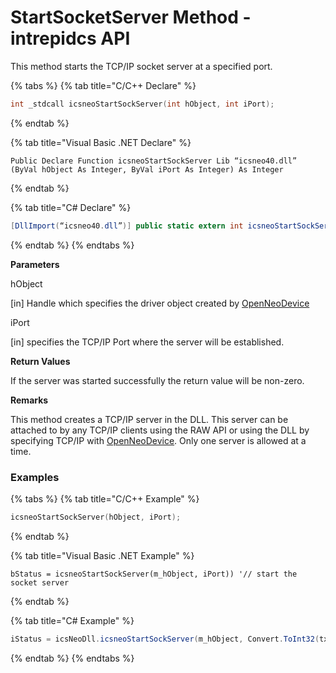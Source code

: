 # StartSocketServer Method - intrepidcs API

This method starts the TCP/IP socket server at a specified port.

{% tabs %}
{% tab title="C/C++ Declare" %}
```cpp
int _stdcall icsneoStartSockServer(int hObject, int iPort);
```
{% endtab %}

{% tab title="Visual Basic .NET Declare" %}
```vbnet
Public Declare Function icsneoStartSockServer Lib “icsneo40.dll” (ByVal hObject As Integer, ByVal iPort As Integer) As Integer
```
{% endtab %}

{% tab title="C# Declare" %}
```csharp
[DllImport(“icsneo40.dll”)] public static extern int icsneoStartSockServer(int hObject, int iPort);
```
{% endtab %}
{% endtabs %}

**Parameters**

hObject

\[in] Handle which specifies the driver object created by [OpenNeoDevice](../basic-functions-overview-intrepidcs-api/openneodevice-method-intrepidcs-api.md)

iPort

\[in] specifies the TCP/IP Port where the server will be established.

**Return Values**

If the server was started successfully the return value will be non-zero.

**Remarks**

This method creates a TCP/IP server in the DLL. This server can be attached to by any TCP/IP clients using the RAW API or using the DLL by specifying TCP/IP with [OpenNeoDevice](../basic-functions-overview-intrepidcs-api/openneodevice-method-intrepidcs-api.md). Only one server is allowed at a time.

### Examples

{% tabs %}
{% tab title="C/C++ Example" %}
```cpp
icsneoStartSockServer(hObject, iPort);
```
{% endtab %}

{% tab title="Visual Basic .NET Example" %}
```vbnet
bStatus = icsneoStartSockServer(m_hObject, iPort)) '// start the socket server
```
{% endtab %}

{% tab title="C# Example" %}
```csharp
iStatus = icsNeoDll.icsneoStartSockServer(m_hObject, Convert.ToInt32(txtServerPort.Text));
```
{% endtab %}
{% endtabs %}
